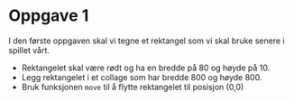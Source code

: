 # Oppgave 1

I den første oppgaven skal vi tegne et rektangel som vi skal bruke senere i spillet vårt.

- Rektangelet skal være rødt og ha en bredde på 80 og høyde på 10.
- Legg rektangelet i et collage som har bredde 800 og høyde 800.
- Bruk funksjonen ```move``` til å flytte rektangelet til posisjon (0,0)